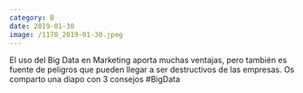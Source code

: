 ```yaml
--- 
category: B 
date: 2019-01-30 
image: /1170_2019-01-30.jpeg 
--- 
```


El uso del Big Data en Marketing aporta muchas ventajas, pero también es fuente de peligros que pueden llegar a ser destructivos de las empresas. Os comparto una diapo con 3 consejos #BigData
